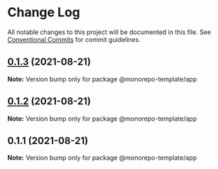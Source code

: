 # Change Log

All notable changes to this project will be documented in this file.
See [Conventional Commits](https://conventionalcommits.org) for commit guidelines.

## [0.1.3](https://github.com/JoselynDRF/monorepo-lerna-commitizen/compare/@monorepo-template/app@0.1.2...@monorepo-template/app@0.1.3) (2021-08-21)

**Note:** Version bump only for package @monorepo-template/app





## [0.1.2](https://github.com/JoselynDRF/monorepo-lerna-commitizen/compare/@monorepo-template/app@0.1.1...@monorepo-template/app@0.1.2) (2021-08-21)

**Note:** Version bump only for package @monorepo-template/app





## 0.1.1 (2021-08-21)

**Note:** Version bump only for package @monorepo-template/app
